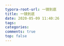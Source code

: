 ```yaml
---
typora-root-url: 一镜到底
title: 一镜到底
date: 2020-05-09 11:40:26
tags:
categories:
comments: true
top: false
---
```

